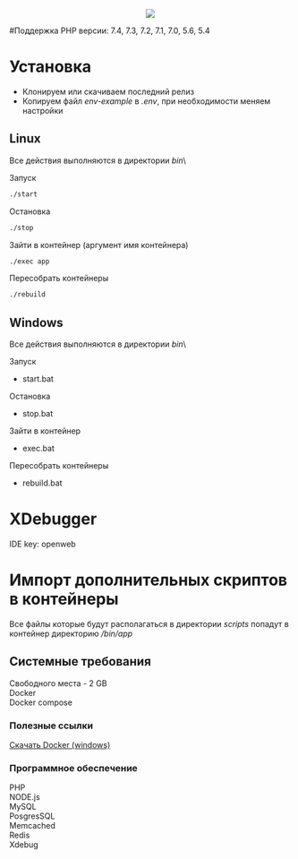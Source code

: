 <p align="center">
    <img src="https://sun9-11.userapi.com/RDoybNFs7mey2inq3razd81BsdSVaI547fVaOA/RF_7mZk-V7E.jpg">
</p>

#Поддержка
PHP версии: 7.4, 7.3, 7.2, 7.1, 7.0, 5.6, 5.4

# Установка
* Клонируем или скачиваем последний релиз
* Копируем файл *env-example* в *.env*, при необходимости меняем настройки

## Linux

Все действия выполняются в директории *bin*\

Запуск
```bash
./start
```

Остановка
```bash
./stop
```

Зайти в контейнер (аргумент имя контейнера)
```bash
./exec app
```

Пересобрать контейнеры
```bash
./rebuild
```

## Windows

Все действия выполняются в директории *bin*\

Запуск
* start.bat

Остановка
* stop.bat

Зайти в контейнер
* exec.bat

Пересобрать контейнеры
* rebuild.bat

# XDebugger
IDE key: openweb

# Импорт дополнительных скриптов в контейнеры
Все файлы которые будут располагаться в директории *scripts* попадут в контейнер директорию */bin/app*

## Системные требования
Свободного места - 2 GB\
Docker\
Docker compose

### Полезные ссылки
<a href="https://download.docker.com/win/stable/Docker%20Desktop%20Installer.exe">Скачать Docker (windows)</a>

### Программное обеспечение
PHP\
NODE.js\
MySQL\
PosgresSQL\
Memcached\
Redis\
Xdebug